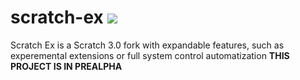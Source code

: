 # scratch-ex ![](https://img.shields.io/badge/status-stale-yellow)
Scratch Ex is a Scratch 3.0 fork with expandable features, such as experemental extensions or full system control automatization
**THIS PROJECT IS IN PREALPHA**
